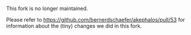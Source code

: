 This fork is no longer maintained.

Please refer to https://github.com/bernerdschaefer/akephalos/pull/53 for information about the (tiny) changes we did in this fork.

